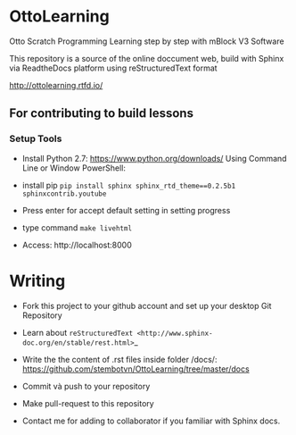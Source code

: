 # OttoLearning
Otto Scratch Programming Learning step by step with mBlock V3 Software

This repository is a source of the online doccument web, build with Sphinx via ReadtheDocs platform using reStructuredText format

http://ottolearning.rtfd.io/

## For contributing to build lessons
### Setup Tools

* Install Python 2.7: https://www.python.org/downloads/
Using Command Line or Window PowerShell:


* install pip ``pip install sphinx sphinx_rtd_theme==0.2.5b1 sphinxcontrib.youtube``
* Press enter for accept default setting in setting progress
* type command ``make livehtml`` 
* Access: http://localhost:8000

Writing
========
* Fork this project to your github account and set up your desktop Git Repository
* Learn about `reStructuredText <http://www.sphinx-doc.org/en/stable/rest.html>`_
* Write the the content of .rst files inside folder /docs/:  https://github.com/stembotvn/OttoLearning/tree/master/docs

* Commit và push to your repository
* Make pull-request to this repository
* Contact me for adding to collaborator if you familiar with Sphinx docs. 


